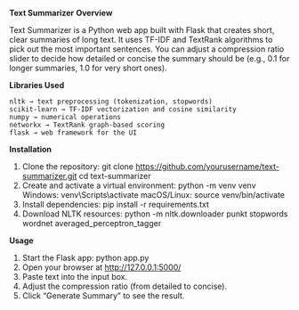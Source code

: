 __Text Summarizer__
**Overview**

Text Summarizer is a Python web app built with Flask that creates short, clear summaries of long text.
It uses TF-IDF and TextRank algorithms to pick out the most important sentences. You can adjust a compression ratio slider to decide how detailed or concise the summary should be (e.g., 0.1 for longer summaries, 1.0 for very short ones).

**Libraries Used**

    nltk → text preprocessing (tokenization, stopwords)
    scikit-learn → TF-IDF vectorization and cosine similarity
    numpy → numerical operations
    networkx → TextRank graph-based scoring
    flask → web framework for the UI

**Installation**

1. Clone the repository:
    git clone https://github.com/yourusername/text-summarizer.git
    cd text-summarizer
2. Create and activate a virtual environment:
    python -m venv venv
        Windows: venv\Scripts\activate
        macOS/Linux: source venv/bin/activate
3. Install dependencies:
    pip install -r requirements.txt
4. Download NLTK resources:
    python -m nltk.downloader punkt stopwords wordnet averaged_perceptron_tagger

**Usage**

1. Start the Flask app:
    python app.py
2. Open your browser at http://127.0.0.1:5000/
3. Paste text into the input box.
4. Adjust the compression ratio (from detailed to concise).
5. Click “Generate Summary” to see the result.

